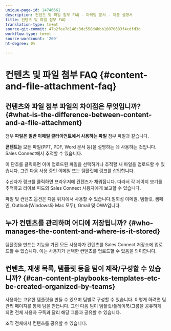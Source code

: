 ```yaml
---
unique-page-id: 14746661
description: 컨텐츠 및 파일 첨부 FAQ - 마케팅 문서 - 제품 설명서
title: 컨텐츠 및 파일 첨부 FAQ
translation-type: tm+mt
source-git-commit: 47b2fee7d146c3dc558d4bbb10070683f4cdfd3d
workflow-type: tm+mt
source-wordcount: '269'
ht-degree: 0%

---
```



# 컨텐츠 및 파일 첨부 FAQ {#content-and-file-attachment-faq}

## 컨텐츠와 파일 첨부 파일의 차이점은 무엇입니까? {#what-is-the-difference-between-content-and-a-file-attachment}

첨부 **파일은 일반 이메일 클라이언트에서 사용하는 파일** 첨부 파일과 같습니다.

**콘텐트는** 모든 파일(PPT, PDF, Word 문서 등)을 설명하는 데 사용하는 것입니다. Sales Connect에서 추적할 수 있습니다.

이 단추를 클릭하면 이미 업로드된 파일을 선택하거나 추적할 새 파일을 업로드할 수 있습니다. 그런 다음 사용 중인 이메일 또는 템플릿에 링크를 삽입합니다.

수신자가 링크를 클릭하면 브라우저에 컨텐츠가 채워집니다. 따라서 각 페이지 보기를 추적하고 라이브 피드의 Sales Connect 사용자에게 보고할 수 있습니다.

파일 및 컨텐츠 옵션은 다음 위치에서 사용할 수 있습니다.일회성 이메일, 템플릿, 캠페인, Outlook(Windows와 Mac 모두), Gmail 및 OWA입니다.

## 누가 컨텐츠를 관리하며 어디에 저장됩니까? {#who-manages-the-content-and-where-is-it-stored}

템플릿을 만드는 기능을 가진 모든 사용자가 컨텐츠를 Sales Connect 저장소에 업로드할 수 있습니다. 이는 사용자가 선택한 컨텐츠를 업로드할 수 있음을 의미합니다.

## 컨텐츠, 재생 목록, 템플릿 등을 팀이 제작/구성할 수 있습니까? {#can-content-playbooks-templates-etc-be-created-organized-by-teams}

사용자는 고유한 템플릿을 만들 수 있으며 팀별로 구성할 수 있습니다. 이렇게 하려면 팀 관리 페이지를 통해 팀을 만듭니다. 그런 다음 팀이 템플릿/플레이북/그룹을 공유하게 되면 전체 사용자 구독과 달리 해당 그룹과 공유할 수 있습니다.

조직 전체에서 컨텐츠를 공유할 수 있습니다.

